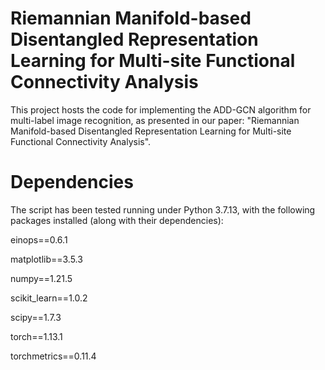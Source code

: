 # Riemannian Manifold-based Disentangled Representation Learning for Multi-site Functional Connectivity Analysis
This project hosts the code for implementing the ADD-GCN algorithm for multi-label image recognition, as presented in our paper: "Riemannian Manifold-based Disentangled Representation Learning for Multi-site Functional Connectivity Analysis".

# Dependencies
The script has been tested running under Python 3.7.13, with the following packages installed (along with their dependencies):

einops==0.6.1

matplotlib==3.5.3

numpy==1.21.5

scikit_learn==1.0.2

scipy==1.7.3

torch==1.13.1

torchmetrics==0.11.4
